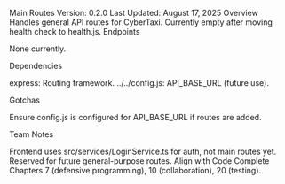 Main Routes
Version: 0.2.0 Last Updated: August 17, 2025
Overview
Handles general API routes for CyberTaxi. Currently empty after moving health check to health.js.
Endpoints

None currently.

Dependencies

express: Routing framework.
../../config.js: API_BASE_URL (future use).

Gotchas

Ensure config.js is configured for API_BASE_URL if routes are added.

Team Notes

Frontend uses src/services/LoginService.ts for auth, not main routes yet.
Reserved for future general-purpose routes.
Align with Code Complete Chapters 7 (defensive programming), 10 (collaboration), 20 (testing).

